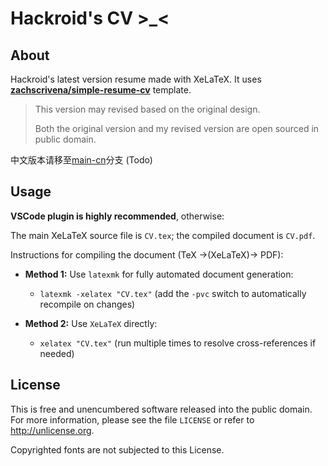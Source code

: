 # Hackroid's CV >_<

## About

Hackroid's latest version resume made with XeLaTeX. It uses [**zachscrivena/simple-resume-cv**](https://github.com/zachscrivena/simple-resume-cv) template.

> This version may revised based on the original design.
>
> Both the original version and my revised version are open sourced in public domain.

中文版本请移至[main-cn](https://github.com/hackroid/cv)分支 (Todo)

## Usage

**VSCode plugin is highly recommended**, otherwise:

The main XeLaTeX source file is `CV.tex`; the compiled document is `CV.pdf`.

Instructions for compiling the document (TeX &rarr;(XeLaTeX)&rarr; PDF):

- **Method 1:** Use `latexmk` for fully automated document generation:
	- `latexmk -xelatex "CV.tex"`
	(add the `-pvc` switch to automatically recompile on changes)

- **Method 2:** Use `XeLaTeX` directly:
	- `xelatex "CV.tex"`
	(run multiple times to resolve cross-references if needed)

## License

This is free and unencumbered software released into the public domain.
For more information, please see the file `LICENSE` or refer to <http://unlicense.org>.

Copyrighted fonts are not subjected to this License.
